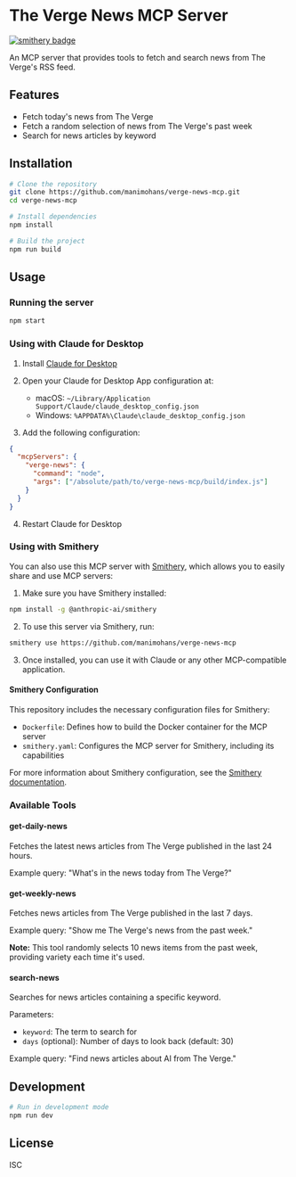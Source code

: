 # The Verge News MCP Server

[![smithery badge](https://smithery.ai/badge/@manimohans/verge-news-mcp)](https://smithery.ai/server/@manimohans/verge-news-mcp)

An MCP server that provides tools to fetch and search news from The Verge's RSS feed.

## Features

- Fetch today's news from The Verge
- Fetch a random selection of news from The Verge's past week
- Search for news articles by keyword

## Installation

```bash
# Clone the repository
git clone https://github.com/manimohans/verge-news-mcp.git
cd verge-news-mcp

# Install dependencies
npm install

# Build the project
npm run build
```

## Usage

### Running the server

```bash
npm start
```

### Using with Claude for Desktop

1. Install [Claude for Desktop](https://claude.ai/download)
2. Open your Claude for Desktop App configuration at:
   - macOS: `~/Library/Application Support/Claude/claude_desktop_config.json`
   - Windows: `%APPDATA%\Claude\claude_desktop_config.json`

3. Add the following configuration:

```json
{
  "mcpServers": {
    "verge-news": {
      "command": "node",
      "args": ["/absolute/path/to/verge-news-mcp/build/index.js"]
    }
  }
}
```

4. Restart Claude for Desktop

### Using with Smithery

You can also use this MCP server with [Smithery](https://smithery.dev/), which allows you to easily share and use MCP servers:

1. Make sure you have Smithery installed:
```bash
npm install -g @anthropic-ai/smithery
```

2. To use this server via Smithery, run:
```bash
smithery use https://github.com/manimohans/verge-news-mcp
```

3. Once installed, you can use it with Claude or any other MCP-compatible application.

#### Smithery Configuration

This repository includes the necessary configuration files for Smithery:

- `Dockerfile`: Defines how to build the Docker container for the MCP server
- `smithery.yaml`: Configures the MCP server for Smithery, including its capabilities

For more information about Smithery configuration, see the [Smithery documentation](https://smithery.ai/docs/config).

### Available Tools

#### get-daily-news

Fetches the latest news articles from The Verge published in the last 24 hours.

Example query: "What's in the news today from The Verge?"

#### get-weekly-news

Fetches news articles from The Verge published in the last 7 days.

Example query: "Show me The Verge's news from the past week."

**Note:** This tool randomly selects 10 news items from the past week, providing variety each time it's used.

#### search-news

Searches for news articles containing a specific keyword.

Parameters:
- `keyword`: The term to search for
- `days` (optional): Number of days to look back (default: 30)

Example query: "Find news articles about AI from The Verge."

## Development

```bash
# Run in development mode
npm run dev
```

## License

ISC